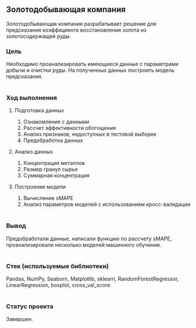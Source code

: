 ## Золотодобывающая компания

Золотодобывающая компания разрабатывает решение для предсказания коэффициента восстановления золота из золотосодержащей руды.
<br>

### Цель
Необходимо проанализировать имеющиеся данные с параметрами добычи и очистки руды. На полученных данных построить модель предсказания.
<br><br>

### Ход выполнения
1. Подготовка данных
    1. Ознакомление с данными
    2. Рассчет эффективности обогощения
    3. Анализ признаков, недоступных в тестовой выборке
    4. Предобработка данных

2. Анализ данных
    1. Концентрация металлов
    2. Размер гранул сырья
    3. Суммарная концентрация

3. Построение модели
    1. Вычисление sMAPE
    2. Анализ параметров моделей с использованием кросс-валидации
<br><br>

### Вывод
Предобработали данные, написали функцию по рассчету sMAPE, проанализировали несколько моделей машинного обучения.
<br><br>
### Стек (используемые библиотеки)
Pandas, NumPy, Seaborn, Matplotlib, sklearn, RandomForestRegressor, LinearRegression, boxplot, cross_val_score.
<br><br>
### Статус проекта
Завершен.
